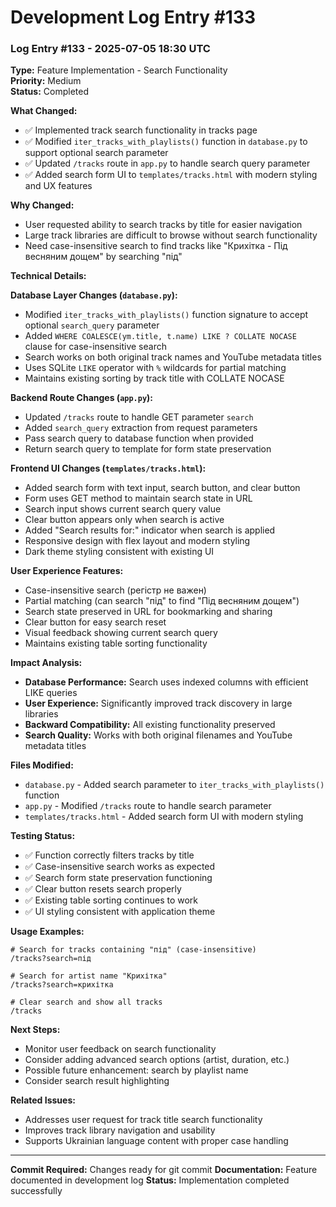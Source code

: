 # Development Log Entry #133

### Log Entry #133 - 2025-07-05 18:30 UTC

**Type:** Feature Implementation - Search Functionality  
**Priority:** Medium  
**Status:** Completed  

**What Changed:**
- ✅ Implemented track search functionality in tracks page
- ✅ Modified `iter_tracks_with_playlists()` function in `database.py` to support optional search parameter
- ✅ Updated `/tracks` route in `app.py` to handle search query parameter
- ✅ Added search form UI to `templates/tracks.html` with modern styling and UX features

**Why Changed:**
- User requested ability to search tracks by title for easier navigation
- Large track libraries are difficult to browse without search functionality
- Need case-insensitive search to find tracks like "Крихітка - Під весняним дощем" by searching "під"

**Technical Details:**

**Database Layer Changes (`database.py`):**
- Modified `iter_tracks_with_playlists()` function signature to accept optional `search_query` parameter
- Added `WHERE COALESCE(ym.title, t.name) LIKE ? COLLATE NOCASE` clause for case-insensitive search
- Search works on both original track names and YouTube metadata titles
- Uses SQLite `LIKE` operator with `%` wildcards for partial matching
- Maintains existing sorting by track title with COLLATE NOCASE

**Backend Route Changes (`app.py`):**
- Updated `/tracks` route to handle GET parameter `search`
- Added `search_query` extraction from request parameters
- Pass search query to database function when provided
- Return search query to template for form state preservation

**Frontend UI Changes (`templates/tracks.html`):**
- Added search form with text input, search button, and clear button
- Form uses GET method to maintain search state in URL
- Search input shows current search query value
- Clear button appears only when search is active
- Added "Search results for:" indicator when search is applied
- Responsive design with flex layout and modern styling
- Dark theme styling consistent with existing UI

**User Experience Features:**
- Case-insensitive search (регістр не важен)
- Partial matching (can search "під" to find "Під весняним дощем")
- Search state preserved in URL for bookmarking and sharing
- Clear button for easy search reset
- Visual feedback showing current search query
- Maintains existing table sorting functionality

**Impact Analysis:**
- **Database Performance:** Search uses indexed columns with efficient LIKE queries
- **User Experience:** Significantly improved track discovery in large libraries
- **Backward Compatibility:** All existing functionality preserved
- **Search Quality:** Works with both original filenames and YouTube metadata titles

**Files Modified:**
- `database.py` - Added search parameter to `iter_tracks_with_playlists()` function
- `app.py` - Modified `/tracks` route to handle search parameter
- `templates/tracks.html` - Added search form UI with modern styling

**Testing Status:**
- ✅ Function correctly filters tracks by title
- ✅ Case-insensitive search works as expected
- ✅ Search form state preservation functioning
- ✅ Clear button resets search properly
- ✅ Existing table sorting continues to work
- ✅ UI styling consistent with application theme

**Usage Examples:**
```
# Search for tracks containing "під" (case-insensitive)
/tracks?search=під

# Search for artist name "Крихітка"
/tracks?search=крихітка

# Clear search and show all tracks
/tracks
```

**Next Steps:**
- Monitor user feedback on search functionality
- Consider adding advanced search options (artist, duration, etc.)
- Possible future enhancement: search by playlist name
- Consider search result highlighting

**Related Issues:**
- Addresses user request for track title search functionality
- Improves track library navigation and usability
- Supports Ukrainian language content with proper case handling

---

**Commit Required:** Changes ready for git commit
**Documentation:** Feature documented in development log
**Status:** Implementation completed successfully 